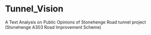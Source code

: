 # Tunnel_Vision
A Text Analysis on Public Opinions of Stonehenge Road tunnel project (Stonehenge A303 Road Improvement Scheme)
